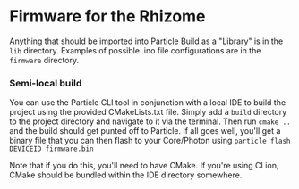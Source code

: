 # Firmware for the Rhizome

Anything that should be imported into Particle Build as a "Library" is in the ```lib``` directory. 
Examples of possible .ino file configurations are in the ```firmware``` directory.

### Semi-local build
You can use the Particle CLI tool in conjunction with a local IDE to build the project using the provided CMakeLists.txt
file. Simply add a ```build``` directory to the project directory and navigate to it via the terminal. Then run
```cmake ..``` and the build should get punted off to Particle. If all goes well, you'll get a binary file that you can
then flash to your Core/Photon using ```particle flash DEVICEID firmware.bin```

Note that if you do this, you'll need to have CMake. If you're using CLion, CMake should be bundled within the IDE directory somewhere.
